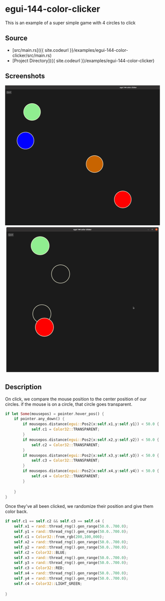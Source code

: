 
# egui-144-color-clicker

This is an example of a super simple game with 4 circles to click

## Source
- [src/main.rs]({{ site.codeurl }}/examples/egui-144-color-clicker/src/main.rs)
- [Project Directory]({{ site.codeurl }}/examples/egui-144-color-clicker)


## Screenshots

![Screenshot](screen1.png)
![Screenshot](screen2.png)

## Description
On click, we compare the mouse position to the center position of our circles. if the mouse is on a circle, that circle goes transparent.

```rust
if let Some(mousepos) = pointer.hover_pos() {
    if pointer.any_down() {
        if mousepos.distance(egui::Pos2{x:self.x1,y:self.y1}) < 50.0 {
            self.c1 = Color32::TRANSPARENT;
        }
        if mousepos.distance(egui::Pos2{x:self.x2,y:self.y2}) < 50.0 {
            self.c2 = Color32::TRANSPARENT;
        }
        if mousepos.distance(egui::Pos2{x:self.x3,y:self.y3}) < 50.0 {
            self.c3 = Color32::TRANSPARENT;
        }
        if mousepos.distance(egui::Pos2{x:self.x4,y:self.y4}) < 50.0 {
            self.c4 = Color32::TRANSPARENT;
        }
                    
    }
}
```

Once they've all been clicked, we randomize their position and give them color back.

```rust
if self.c1 == self.c2 && self.c3 == self.c4 {
    self.x1 = rand::thread_rng().gen_range(50.0..700.0);
    self.y1 = rand::thread_rng().gen_range(50.0..700.0);
    self.c1 = Color32::from_rgb(200,100,000);
    self.x2 = rand::thread_rng().gen_range(50.0..700.0);
    self.y2 = rand::thread_rng().gen_range(50.0..700.0);
    self.c2 = Color32::BLUE;
    self.x3 = rand::thread_rng().gen_range(50.0..700.0);
    self.y3 = rand::thread_rng().gen_range(50.0..700.0);
    self.c3 = Color32::RED;
    self.x4 = rand::thread_rng().gen_range(50.0..700.0);
    self.y4 = rand::thread_rng().gen_range(50.0..700.0);
    self.c4 = Color32::LIGHT_GREEN;

}
```



